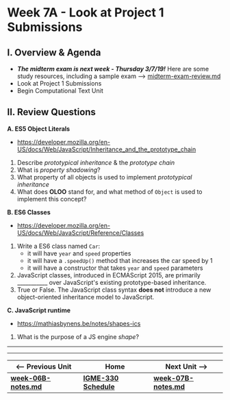 # Week 7A - Look at Project 1 Submissions

## I. Overview & Agenda
- ***The midterm exam is next week - Thursday 3/7/19!*** Here are some study resources, including a sample exam --> [midterm-exam-review.md](../exams/midterm-exam-review.md)
- Look at Project 1 Submissions
- Begin Computational Text Unit

## II. Review Questions <a id="review-questions"></a>

**A. ES5 Object Literals**
- https://developer.mozilla.org/en-US/docs/Web/JavaScript/Inheritance_and_the_prototype_chain
1. Describe *prototypical inheritance* & the *prototype chain*
2. What is *property shadowing*?
3. What property of all objects is used to implement *prototypical inheritance*
4. What does **OLOO** stand for, and what method of `Object` is used to implement this concept?

**B. ES6 Classes**
- https://developer.mozilla.org/en-US/docs/Web/JavaScript/Reference/Classes
1. Write a ES6 class named `Car`:
    - it will have `year` and `speed` properties
    - it will have a `.speedUp()` method that increases the car speed by 1
    - it will have a constructor that takes `year` and `speed` parameters
2. JavaScript classes, introduced in ECMAScript 2015, are primarily ___________ over JavaScript's existing prototype-based inheritance. 
3. True or False. The JavaScript class syntax **does not** introduce a new object-oriented inheritance model to JavaScript.

**C. JavaScript runtime**
- https://mathiasbynens.be/notes/shapes-ics
1. What is the purpose of a JS engine *shape*?
<hr><hr>

| <-- Previous Unit | Home | Next Unit -->
| --- | --- | --- 
| [**week-06B-notes.md**](week-06B-notes.md)     |  [**IGME-330 Schedule**](../schedule.md) | [**week-07B-notes.md**](week-07B-notes.md)
